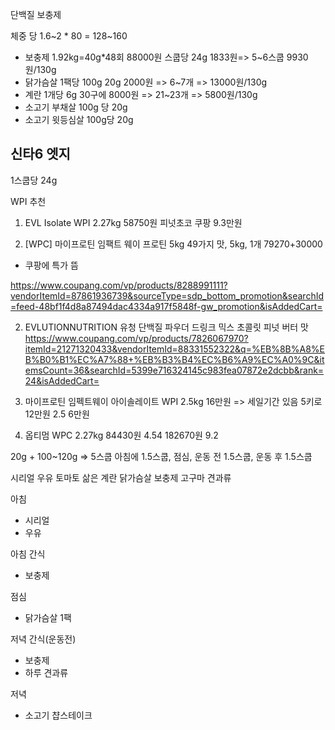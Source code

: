 단백질 보충제

체중 당 1.6~2 * 80 = 128~160

- 보충제 1.92kg=40g*48회 88000원 스쿱당 24g 1833원=> 5~6스쿱 9930원/130g
- 닭가슴살 1팩당 100g 20g 2000원 => 6~7개 => 13000원/130g
- 계란 1개당 6g 30구에 8000원 => 21~23개 => 5800원/130g
- 소고기 부채살 100g 당 20g
- 소고기 윗등심살 100g당 20g 

신타6 엣지
- 
 1스쿱당 24g

WPI 추천

1) EVL Isolate WPI 2.27kg 58750원 피넛초코 쿠팡 9.3만원 

2) [WPC] 마이프로틴 임팩트 웨이 프로틴 5kg 49가지 맛, 5kg, 1개 79270+30000

- 쿠팡에 특가 뜸

https://www.coupang.com/vp/products/8288991111?vendorItemId=87861936739&sourceType=sdp_bottom_promotion&searchId=feed-48bf1f4d8a87494dac4334a917f5848f-gw_promotion&isAddedCart=

2) EVLUTIONNUTRITION 유청 단백질 파우더 드링크 믹스 초콜릿 피넛 버터 맛
https://www.coupang.com/vp/products/7826067970?itemId=21271320433&vendorItemId=88331552322&q=%EB%8B%A8%EB%B0%B1%EC%A7%88+%EB%B3%B4%EC%B6%A9%EC%A0%9C&itemsCount=36&searchId=5399e716324145c983fea07872e2dcbb&rank=24&isAddedCart=

2) 마이프로틴 임펙트웨이 아이솔레이트 WPI 2.5kg 16만원 => 세일기간 있음 5키로 12만원 2.5 6만원
3) 옵티멈 WPC 2.27kg 84430원 4.54 182670원 9.2

20g + 100~120g => 5스쿱 아침에 1.5스쿱, 점심, 운동 전 1.5스쿱, 운동 후 1.5스쿱

시리얼
우유
토마토
삶은 계란
닭가슴살
보충제
고구마
견과류

아침
- 시리얼
- 우유

아침 간식
- 보충제

점심
- 닭가슴살 1팩

저녁 간식(운동전)
- 보충제 
- 하루 견과류

저녁
- 소고기 챱스테이크
